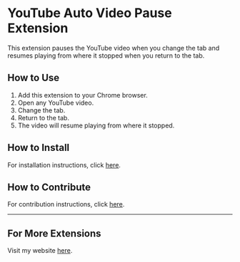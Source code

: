 # YouTube Auto Video Pause Extension

This extension pauses the YouTube video when you change the tab and resumes playing from where it stopped when you return to the tab.

## How to Use

1. Add this extension to your Chrome browser.
2. Open any YouTube video.
3. Change the tab.
4. Return to the tab.
5. The video will resume playing from where it stopped.

## How to Install

For installation instructions, click [here](how-to-use.md).

## How to Contribute

For contribution instructions, click [here](contribution.md).

---

## For More Extensions

Visit my website [here](https://patilyash.vercel.app).